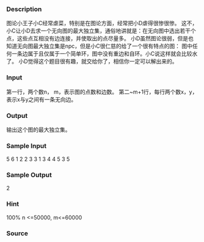 
### Description
图论小王子小C经常虐菜，特别是在图论方面，经常把小D虐得很惨很惨。
这不，小C让小D去求一个无向图的最大独立集，通俗地讲就是：在无向图中选出若干个点，这些点互相没有边连接，并使取出的点尽量多。
小D虽然图论很弱，但是也知道无向图最大独立集是npc，但是小C很仁慈的给了一个很有特点的图： 图中任何一条边属于且仅属于一个简单环，图中没有重边和自环。小C说这样就会比较水了。
小D觉得这个题目很有趣，就交给你了，相信你一定可以解出来的。

### Input
第一行，两个数n， m，表示图的点数和边数。
第二~m+1行，每行两个数x，y，表示x与y之间有一条无向边。

### Output
输出这个图的最大独立集。

### Sample Input
5 6
1 2
2 3
3 1
3 4
4 5
3 5
### Sample Output
2    

### Hint
100% n <=50000, m<=60000


### Source
